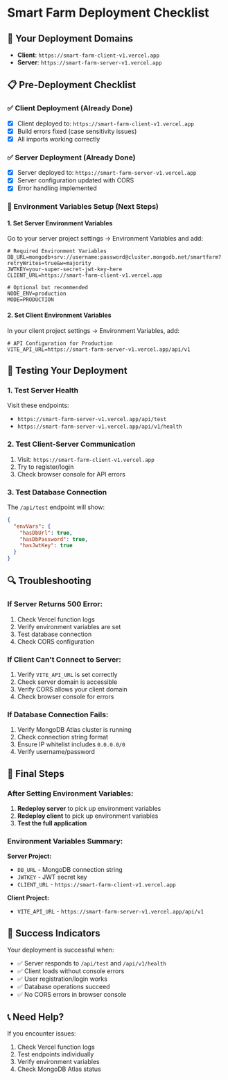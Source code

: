 # Smart Farm Deployment Checklist

## 🎯 **Your Deployment Domains**

- **Client**: `https://smart-farm-client-v1.vercel.app`
- **Server**: `https://smart-farm-server-v1.vercel.app`

## 📋 **Pre-Deployment Checklist**

### ✅ **Client Deployment (Already Done)**

- [x] Client deployed to: `https://smart-farm-client-v1.vercel.app`
- [x] Build errors fixed (case sensitivity issues)
- [x] All imports working correctly

### ✅ **Server Deployment (Already Done)**

- [x] Server deployed to: `https://smart-farm-server-v1.vercel.app`
- [x] Server configuration updated with CORS
- [x] Error handling implemented

### 🔧 **Environment Variables Setup (Next Steps)**

#### **1. Set Server Environment Variables**
Go to your server project settings → Environment Variables and add:

```env
# Required Environment Variables
DB_URL=mongodb+srv://username:password@cluster.mongodb.net/smartfarm?retryWrites=true&w=majority
JWTKEY=your-super-secret-jwt-key-here
CLIENT_URL=https://smart-farm-client-v1.vercel.app

# Optional but recommended
NODE_ENV=production
MODE=PRODUCTION
```

#### **2. Set Client Environment Variables**
In your client project settings → Environment Variables, add:

```env
# API Configuration for Production
VITE_API_URL=https://smart-farm-server-v1.vercel.app/api/v1
```

## 🧪 **Testing Your Deployment**

### **1. Test Server Health**
Visit these endpoints:
- `https://smart-farm-server-v1.vercel.app/api/test`
- `https://smart-farm-server-v1.vercel.app/api/v1/health`

### **2. Test Client-Server Communication**
1. Visit: `https://smart-farm-client-v1.vercel.app`
2. Try to register/login
3. Check browser console for API errors

### **3. Test Database Connection**
The `/api/test` endpoint will show:
```json
{
  "envVars": {
    "hasDbUrl": true,
    "hasDbPassword": true,
    "hasJwtKey": true
  }
}
```

## 🔍 **Troubleshooting**

### **If Server Returns 500 Error:**
1. Check Vercel function logs
2. Verify environment variables are set
3. Test database connection
4. Check CORS configuration

### **If Client Can't Connect to Server:**
1. Verify `VITE_API_URL` is set correctly
2. Check server domain is accessible
3. Verify CORS allows your client domain
4. Check browser console for errors

### **If Database Connection Fails:**
1. Verify MongoDB Atlas cluster is running
2. Check connection string format
3. Ensure IP whitelist includes `0.0.0.0/0`
4. Verify username/password

## 📝 **Final Steps**

### **After Setting Environment Variables:**
1. **Redeploy server** to pick up environment variables
2. **Redeploy client** to pick up environment variables
3. **Test the full application**

### **Environment Variables Summary:**

**Server Project:**
- `DB_URL` - MongoDB connection string
- `JWTKEY` - JWT secret key
- `CLIENT_URL` - `https://smart-farm-client-v1.vercel.app`

**Client Project:**
- `VITE_API_URL` - `https://smart-farm-server-v1.vercel.app/api/v1`

## 🎉 **Success Indicators**

Your deployment is successful when:
- ✅ Server responds to `/api/test` and `/api/v1/health`
- ✅ Client loads without console errors
- ✅ User registration/login works
- ✅ Database operations succeed
- ✅ No CORS errors in browser console

## 📞 **Need Help?**

If you encounter issues:
1. Check Vercel function logs
2. Test endpoints individually
3. Verify environment variables
4. Check MongoDB Atlas status
